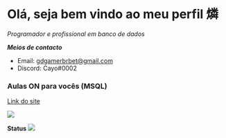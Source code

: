 # Olá, seja bem vindo ao meu perfil 燐
*Programador e profissional em banco de dados*

***Meios de contacto***
- Email: gdgamerbrbet@gmail.com
- Discord: Cayo#0002

### Aulas ON para vocês (MSQL)

[Link do site](https://cayocb.github.io/MSQL-1/)




<img src= "https://cdn.glitch.com/4bb6fe78-0917-4ca3-9dd3-aa140f52ff8a%2FE85CCB1C-6171-4AE0-83BD-EA792AB1B7E0.jpeg?v=1599995654269">





**Status**
<img src= "https://github-readme-stats.vercel.app/api?username=cayocb&&show_icons=true&title_color=ffffff&icon_color=bb2acf&text_color=daf7dc&bg_color=151515">
